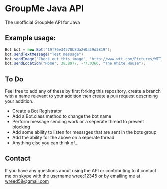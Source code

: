 GroupMe Java API
==
The unofficial GroupMe API for Java


Example usage:
--
```java
Bot bot = new Bot("19f76e34578b8da260a59d3819");
bot.sendTextMessage("Test message");
bot.sendImage("Check out this image", "http://www.wtt.com/Pictures/WTT_logo_color_Jan2010.gif");
bot.sendLocation("Home", 38.8977, -77.0366, "The White House");
```

To Do
--
Feel free to add any of these by first forking this repository, create a branch with a name relevant to your addition then create a pull request describing your addition.
- Create a Bot Registrator
- Add a Bot.class method to change the bot name
- Perform message sending work on a seperate thread to prevent blocking
- Add some ability to listen for messages that are sent in the bots group
- Add the ability for the above on a seperate thread
- Anything else you can think of...

Contact
--
If you have any questions about using the API or contributing to it contact me on skype with the username wreed12345 or by emailing me at wreed58@gmail.com
